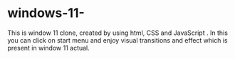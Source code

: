 # windows-11-
This is window 11 clone, created by using html, CSS and JavaScript . 
In this you can click on start menu and enjoy visual transitions and effect which is present in window 11 actual.
